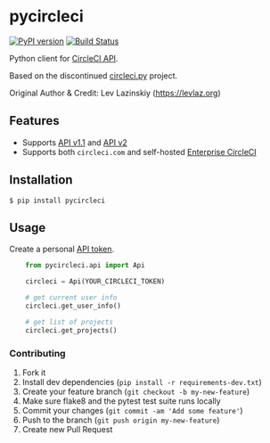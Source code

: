 # pycircleci

[![PyPI version](https://badge.fury.io/py/pycircleci.svg)](https://badge.fury.io/py/pycircleci)
[![Build Status](https://travis-ci.org/alpinweis/pycircleci.svg?branch=master)](https://travis-ci.org/alpinweis/pycircleci)

Python client for [CircleCI API](https://circleci.com/docs/2.0/api-intro/).

Based on the discontinued [circleci.py](https://github.com/levlaz/circleci.py) project.

Original Author & Credit: Lev Lazinskiy (https://levlaz.org)

## Features

- Supports [API v1.1](https://circleci.com/docs/api/#api-overview) and [API v2](https://circleci.com/docs/api/v2/)
- Supports both `circleci.com` and self-hosted [Enterprise CircleCI](https://circleci.com/enterprise/)

## Installation

    $ pip install pycircleci

## Usage

Create a personal [API token](https://circleci.com/docs/2.0/managing-api-tokens/#creating-a-personal-api-token).

```python
    from pycircleci.api import Api

    circleci = Api(YOUR_CIRCLECI_TOKEN)

    # get current user info
    circleci.get_user_info()

    # get list of projects
    circleci.get_projects()
```

### Contributing

1. Fork it
1. Install dev dependencies (`pip install -r requirements-dev.txt`)
1. Create your feature branch (`git checkout -b my-new-feature`)
1. Make sure flake8 and the pytest test suite runs locally
1. Commit your changes (`git commit -am 'Add some feature'`)
1. Push to the branch (`git push origin my-new-feature`)
1. Create new Pull Request
